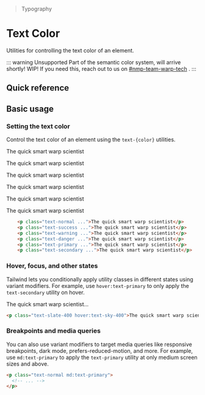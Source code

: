 > Typography

# Text Color
Utilities for controlling the text color of an element.

::: warning Unsupported
Part of the semantic color system, will arrive shortly! WIP! If you need this, reach out to us on [#nmp-team-warp-tech](https://sch-chat.slack.com/archives/C04LG5UTCTT) .
:::

## Quick reference

<qr-table />

## Basic usage
### Setting the text color
Control the text color of an element using the `text-{color}` utilities.

<container>
  <div class="mx-24">
    <p class="text-normal">The quick smart warp scientist</p>
    <p class="text-success">The quick smart warp scientist</p>
    <p class="text-warning">The quick smart warp scientist</p>
    <p class="text-danger">The quick smart warp scientist</p>
    <p class="text-primary">The quick smart warp scientist</p>
    <p class="text-secondary">The quick smart warp scientist</p>
  </div>
</container>

```html
    <p class="text-normal ...">The quick smart warp scientist</p>
    <p class="text-success ...">The quick smart warp scientist</p>
    <p class="text-warning ...">The quick smart warp scientist</p>
    <p class="text-danger ...">The quick smart warp scientist</p>
    <p class="text-primary ...">The quick smart warp scientist</p>
    <p class="text-secondary ...">The quick smart warp scientist</p>
```

### Hover, focus, and other states
Tailwind lets you conditionally apply utility classes in different states using variant modifiers. For example, use `hover:text-primary` to only apply the `text-secondary` utility on hover.

<container>
  <p class="text-primary hover:text-secondary">The quick smart warp scientist...</p>
</container>

```html
<p class="text-slate-400 hover:text-sky-400">The quick smart warp scientist...</p>
```

### Breakpoints and media queries
You can also use variant modifiers to target media queries like responsive breakpoints, dark mode, prefers-reduced-motion, and more. For example, use `md:text-primary` to apply the `text-primary` utility at only medium screen sizes and above.

```html
<p class="text-normal md:text-primary">
  <!-- ... -->
</p>
```
